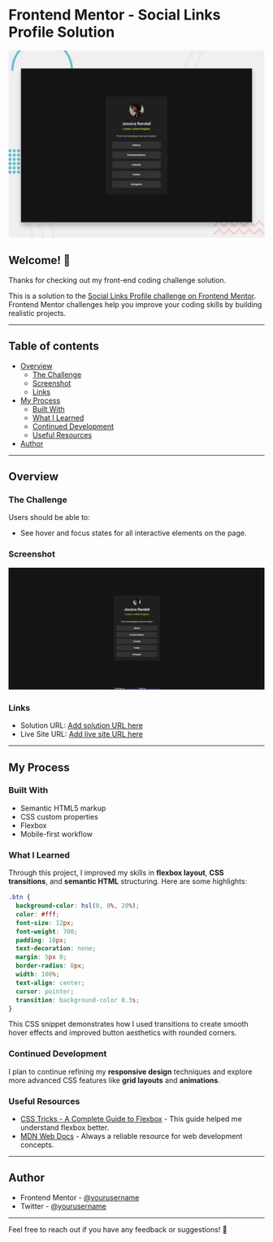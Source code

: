 # Frontend Mentor - Social Links Profile Solution

![Design preview for the Social Links Profile coding challenge](./preview.jpg)

## Welcome! 👋

Thanks for checking out my front-end coding challenge solution.

This is a solution to the [Social Links Profile challenge on Frontend Mentor](https://www.frontendmentor.io/challenges/social-links-profile-UG32l9m6dQ). Frontend Mentor challenges help you improve your coding skills by building realistic projects.

---

## Table of contents

- [Overview](#overview)
  - [The Challenge](#the-challenge)
  - [Screenshot](#screenshot)
  - [Links](#links)
- [My Process](#my-process)
  - [Built With](#built-with)
  - [What I Learned](#what-i-learned)
  - [Continued Development](#continued-development)
  - [Useful Resources](#useful-resources)
- [Author](#author)

---

## Overview

### The Challenge

Users should be able to:

- See hover and focus states for all interactive elements on the page.

### Screenshot

![Final preview of the project](./screenshot.png)

### Links

- Solution URL: [Add solution URL here](https://your-solution-url.com)
- Live Site URL: [Add live site URL here](https://your-live-site-url.com)

---

## My Process

### Built With

- Semantic HTML5 markup
- CSS custom properties
- Flexbox
- Mobile-first workflow

### What I Learned

Through this project, I improved my skills in **flexbox layout**, **CSS transitions**, and **semantic HTML** structuring. Here are some highlights:

```css
.btn {
  background-color: hsl(0, 0%, 20%);
  color: #fff;
  font-size: 12px;
  font-weight: 700;
  padding: 10px;
  text-decoration: none;
  margin: 5px 0;
  border-radius: 8px;
  width: 100%;
  text-align: center;
  cursor: pointer;
  transition: background-color 0.3s;
}
```

This CSS snippet demonstrates how I used transitions to create smooth hover effects and improved button aesthetics with rounded corners.

### Continued Development

I plan to continue refining my **responsive design** techniques and explore more advanced CSS features like **grid layouts** and **animations**.

### Useful Resources

- [CSS Tricks - A Complete Guide to Flexbox](https://css-tricks.com/snippets/css/a-guide-to-flexbox/) - This guide helped me understand flexbox better.
- [MDN Web Docs](https://developer.mozilla.org/en-US/) - Always a reliable resource for web development concepts.

---

## Author

- Frontend Mentor - [@yourusername](https://www.frontendmentor.io/profile/yourusername)
- Twitter - [@yourusername](https://www.twitter.com/yourusername)

---

Feel free to reach out if you have any feedback or suggestions! 🚀
